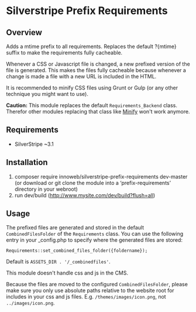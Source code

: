 # Silverstripe Prefix Requirements

## Overview

Adds a mtime prefix to all requirements. Replaces the default ?{mtime} suffix to make the requirements fully cacheable.

Whenever a CSS or Javascript file is changed, a new prefixed version of the file is generated. This makes the files fully cacheable because whenever a change is made a file with a new URL is included in the HTML.

It is recommended to minify CSS files using Grunt or Gulp (or any other technique you might want to use). 

**Caution:** This module replaces the default `Requirements_Backend` class. Therefor other modules replacing that class like [Minify](https://github.com/nathancox/silverstripe-minify) won't work anymore.

## Requirements

* SilverStripe ~3.1

## Installation

1. composer require innoweb/silverstripe-prefix-requirements dev-master (or download or git clone the module into a ‘prefix-requirements’ directory in your webroot)
2. run dev/build (http://www.mysite.com/dev/build?flush=all)

## Usage

The prefixed files are generated and stored in the default `CombinedFilesFolder` of the `Requirements` class. You can use the following entry in your _config.php to specify where the generated files are stored:

```
Requirements::set_combined_files_folder({foldername});
``` 

Default is `ASSETS_DIR . '/_combinedfiles'`.

This module doesn't handle css and js in the CMS. 

Because the files are moved to the configured `CombinedFilesFolder`, please make sure you only use absolute paths relative to the website root for includes in your css and js files. E.g. `/themes/images/icon.png`, not `../images/icon.png`.
